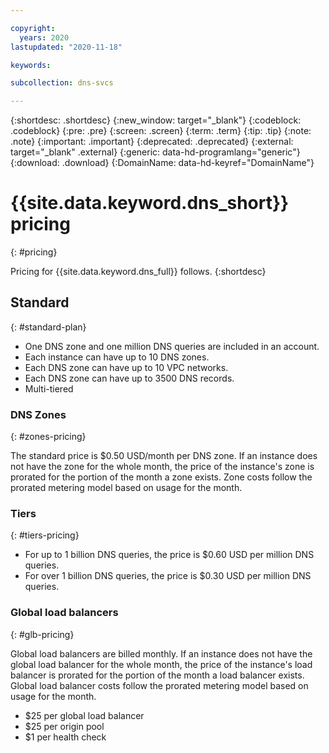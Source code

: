 ```yaml
---

copyright:
  years: 2020
lastupdated: "2020-11-18"

keywords: 

subcollection: dns-svcs

---
```


{:shortdesc: .shortdesc}
{:new_window: target="_blank"}
{:codeblock: .codeblock}
{:pre: .pre}
{:screen: .screen}
{:term: .term}
{:tip: .tip}
{:note: .note}
{:important: .important}
{:deprecated: .deprecated}
{:external: target="_blank" .external}
{:generic: data-hd-programlang="generic"}
{:download: .download}
{:DomainName: data-hd-keyref="DomainName"}

# {{site.data.keyword.dns_short}} pricing
{: #pricing}

Pricing for {{site.data.keyword.dns_full}} follows.
{:shortdesc}

## Standard
{: #standard-plan}
  * One DNS zone and one million DNS queries are included in an account.
  * Each instance can have up to 10 DNS zones.
  * Each DNS zone can have up to 10 VPC networks.
  * Each DNS zone can have up to 3500 DNS records.
  * Multi-tiered

### DNS Zones
{: #zones-pricing}

The standard price is $0.50 USD/month per DNS zone. If an instance does not have the zone for the whole month, the price of the instance's zone is prorated for the portion of the month a zone exists. Zone costs follow the prorated metering model based on usage for the month.

### Tiers
{: #tiers-pricing}

  * For up to 1 billion DNS queries, the price is $0.60 USD per million DNS queries.
  * For over 1 billion DNS queries, the price is $0.30 USD per million DNS queries.

### Global load balancers
{: #glb-pricing}

Global load balancers are billed monthly. If an instance does not have the global load balancer for the whole month, the price of the instance's load balancer is prorated for the portion of the month a load balancer exists. Global load balancer costs follow the prorated metering model based on usage for the month.
  * $25 per global load balancer
  * $25 per origin pool
  * $1 per health check
